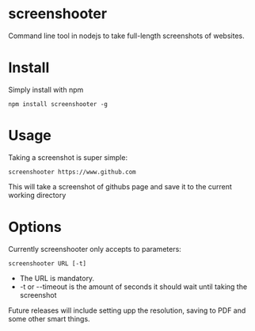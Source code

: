 screenshooter
=============

Command line tool in nodejs to take full-length screenshots of websites.


# Install

Simply install with npm

    npm install screenshooter -g

# Usage

Taking a screenshot is super simple:

    screenshooter https://www.github.com
  
This will take a screenshot of githubs page and save it to the current working directory

# Options

Currently screenshooter only accepts to parameters:

    screenshooter URL [-t]
  
- The URL is mandatory. 
- -t or --timeout is the amount of seconds it should wait until taking the screenshot

Future releases will include setting upp the resolution, saving to PDF and some other smart things.

